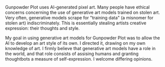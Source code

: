 Gunpowder Plot uses AI-generated pixel art. Many people have ethical concerns concerning the use of generative art models trained on stolen art. Very often, generative models scrape for "training data" (a misnomer for stolen art) indiscriminately. This is essentially stealing artists creative expression: their thoughts and style.

My goal in using generative art models for Gunpowder Plot was to allow the AI to develop an art style of its own. I directed it, drawing on my own knowledge of art. I firmly believe that generative art models have a role in the world, and that role consists of assising humans and granting thoughtbots a measure of self-expression. I welcome differing opinions.
